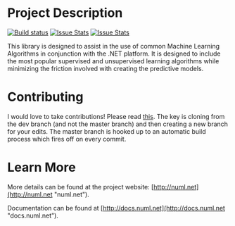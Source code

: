 # Project Description
[![Build status](https://ci.appveyor.com/api/projects/status/f2he54f6gq00mtqy/branch/master?svg=true)](https://ci.appveyor.com/project/sethjuarez/numl/branch/master) [![Issue Stats](http://www.issuestats.com/github/sethjuarez/numl/badge/pr?style=flat)](http://www.issuestats.com/github/sethjuarez/numl) [![Issue Stats](http://www.issuestats.com/github/sethjuarez/numl/badge/issue?style=flat)](http://www.issuestats.com/github/sethjuarez/numl) 

This library is designed to assist in the use of common Machine Learning Algorithms in conjunction with the .NET platform. It is designed to include the most popular supervised and unsupervised learning algorithms while minimizing the friction involved with creating the predictive models.

# Contributing
I would love to take contributions! Please read [this](https://guides.github.com/activities/contributing-to-open-source/). The key is cloning from the dev branch (and not the master branch) and then creating a new branch for your edits. The master branch is hooked up to an automatic build process which fires off on every commit. 

# Learn More
More details can be found at the project website: [http://numl.net](http://numl.net "numl.net").

Documentation can be found at [http://docs.numl.net](http://docs.numl.net "docs.numl.net").
